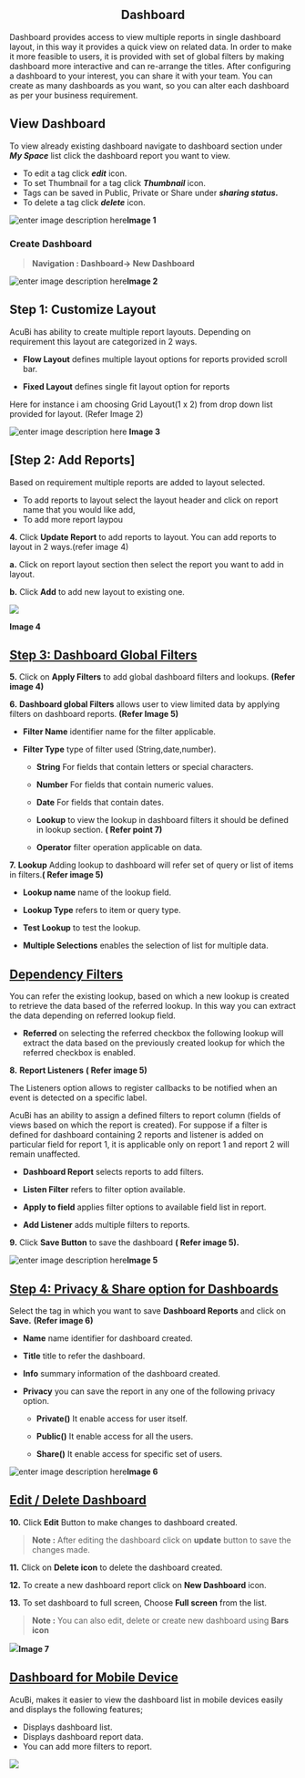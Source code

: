 
<center><h2>Dashboard</h2></center>

Dashboard provides access to view multiple reports in single dashboard layout, in this way it provides a quick view on related data. In order to make it more feasible to users, it is provided with set of global filters by making dashboard more interactive and can re-arrange the titles. After configuring a dashboard to your interest, you can share it with your team. You can create as many dashboards as you want, so you can alter each dashboard as per your business requirement.

## View Dashboard

To view already existing dashboard navigate to dashboard section under ***My Space*** list click the dashboard report you want to view.

-   To edit a tag click ***edit*** icon.
  - To set Thumbnail for a tag click ***Thumbnail*** icon.
 - Tags can be saved in Public, Private or Share under ***sharing status.*** 
-   To delete a tag click ***delete*** icon.

![enter image description here](https://raw.githubusercontent.com/sv18042016/fp1/fa7d825c0eff00c07a5b94d7a44aac74fba8ec9c/images/New_version5/TD_Dashboard_image1.png)**Image 1**

### Create Dashboard

> **Navigation : Dashboard→ New Dashboard**

![enter image description here](https://raw.githubusercontent.com/sv18042016/fp1/b41125908269765305098000fc4f2b44012ce182/images/New_version5/TD_Dashboard_image2.png)**Image 2**

## Step 1: Customize Layout

AcuBi has ability to create multiple report layouts. Depending on requirement this layout are categorized in 2 ways.

-   **Flow Layout**  defines multiple layout options for reports provided scroll bar.
    
-   **Fixed Layout**  defines single fit layout option for reports
    
 Here for instance i am choosing Grid Layout(1 x 2) from drop down list provided for layout. (Refer Image 2)
 
![enter image description here](https://raw.githubusercontent.com/sv18042016/fp1/dbd25e9b2827cdb199236be24673a440da7f8ee5/images/New_version5/TD_Dashboard_image3.png)
**Image 3**

## [Step 2: Add Reports]

Based on requirement multiple reports are added to layout selected.

- To add reports to layout select the layout header and click on report name that you would like add, 
- To add more report laypou

**4.**  Click  **Update Report**  to add reports to layout. You can add reports to layout in 2 ways.(refer image 4)

**a.**  Click on report layout section then select the report you want to add in layout.

**b.**  Click  **Add**  to add new layout to existing one.

![
](https://raw.githubusercontent.com/sv18042016/fp1/dd00678604bb2220939239b3abcd5e2e359936b3/images/dashboard_layout.png)

**Image 4**

## [Step 3: Dashboard Global Filters](http://18.196.122.102/documentation/bi_technical_documentation.html#/Dashboard?id=step-3-dashboard-global-filters)

**5.**  Click on  **Apply Filters**  to add global dashboard filters and lookups.  **(Refer image 4)**

**6.**  **Dashboard global Filters**  allows user to view limited data by applying filters on dashboard reports.  **(Refer Image 5)**

-   **Filter Name**  identifier name for the filter applicable.
    
-   **Filter Type**  type of filter used (String,date,number).
    
    -   **String**  For fields that contain letters or special characters.
        
    -   **Number**  For fields that contain numeric values.
        
    -   **Date**  For fields that contain dates.
        
    -   **Lookup**  to view the lookup in dashboard filters it should be defined in lookup section.  **( Refer point 7)**
        
    -   **Operator**  filter operation applicable on data.
        

**7.**  **Lookup**  Adding lookup to dashboard will refer set of query or list of items in filters.**( Refer image 5)**

-   **Lookup name**  name of the lookup field.
    
-   **Lookup Type**  refers to item or query type.
    
-   **Test Lookup**  to test the lookup.
    
-   **Multiple Selections**  enables the selection of list for multiple data.
    

## [Dependency Filters](http://18.196.122.102/documentation/bi_technical_documentation.html#/Dashboard?id=dependency-filters)

You can refer the existing lookup, based on which a new lookup is created to retrieve the data based of the referred lookup. In this way you can extract the data depending on referred lookup field.

-   **Referred**  on selecting the referred checkbox the following lookup will extract the data based on the previously created lookup for which the referred checkbox is enabled.

**8.**  **Report Listeners**  **( Refer image 5)**

The Listeners option allows to register callbacks to be notified when an event is detected on a specific label.

AcuBi has an ability to assign a defined filters to report column (fields of views based on which the report is created). For suppose if a filter is defined for dashboard containing 2 reports and listener is added on particular field for report 1, it is applicable only on report 1 and report 2 will remain unaffected.

-   **Dashboard Report**  selects reports to add filters.
    
-   **Listen Filter**  refers to filter option available.
    
-   **Apply to field**  applies filter options to available field list in report.
    
-   **Add Listener**  adds multiple filters to reports.
    

**9.**  Click  **Save Button**  to save the dashboard  **( Refer image 5).**

![enter image description here](https://raw.githubusercontent.com/sv18042016/fp1/ac1da552c0d05c08fa1aad5c0c1d07df190fd388/images/dash_filters.png)**Image 5**

## [Step 4: Privacy & Share option for Dashboards](http://18.196.122.102/documentation/bi_technical_documentation.html#/Dashboard?id=step-4-privacy-amp-share-option-for-dashboards)

Select the tag in which you want to save  **Dashboard Reports**  and click on  **Save.**  **(Refer image 6)**

-   **Name**  name identifier for dashboard created.
    
-   **Title**  title to refer the dashboard.
    
-   **Info**  summary information of the dashboard created.
    
-   **Privacy**  you can save the report in any one of the following privacy option.
    
    -   **Private()**  It enable access for user itself.
        
    -   **Public()**  It enable access for all the users.
        
    -   **Share()**  It enable access for specific set of users.
        

![enter image description here](https://raw.githubusercontent.com/sv18042016/fp1/0fb2c0fe9fbc99b6ac2cd3d818fe7533a74872b8/images/2018-02-06_16-09-56.png)**Image 6**

## [Edit / Delete Dashboard](http://18.196.122.102/documentation/bi_technical_documentation.html#/Dashboard?id=edit-delete-dashboard)

**10.**  Click  **Edit**  Button to make changes to dashboard created.

> **Note :**  After editing the dashboard click on  **update**  button to save the changes made.

**11.**  Click on  **Delete icon**  to delete the dashboard created.

**12.**  To create a new dashboard report click on  **New Dashboard**  icon.

**13.**  To set dashboard to full screen, Choose  **Full screen**  from the list.

> **Note :**  You can also edit, delete or create new dashboard using  **Bars icon**

![
](https://raw.githubusercontent.com/sv18042016/fp1/5b86a054406ca26550a23a1c524c998d71b60505/images/dashboard_fullscreen.png)**Image 7**

## [Dashboard for Mobile Device](http://18.196.122.102/documentation/bi_technical_documentation.html#/Dashboard?id=dashboard-for-mobile-device)

AcuBi, makes it easier to view the dashboard list in mobile devices easily and displays the following features;

-   Displays dashboard list.
-   Displays dashboard report data.
-   You can add more filters to report.

![
](https://raw.githubusercontent.com/sv18042016/fp1/a11e40d845baa1742caa99ef8bec4ed3db8eed14/images/mobile_device.png)
<!--stackedit_data:
eyJoaXN0b3J5IjpbLTU1NDQ2MTQ3MywzNjI1NjM5MywxNjA2Nj
UxOTY1LDEyNjY3OTEyNzYsMTg2NTM3MjI3LDYxMDYwOTE0M119

-->